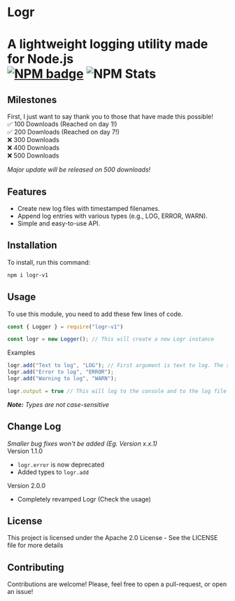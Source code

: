 # Logr
A lightweight logging utility made for Node.js  
[![NPM badge](https://img.shields.io/npm/v/logr-v1?logo=npm)](https://www.npmjs.com/package/logr-v1)
![NPM Stats](https://img.shields.io/npm/dm/logr-v1.svg)
======

## Milestones
First, I just want to say thank you to those that have made this possible!  
✅ 100 Downloads (Reached on day 1!)  
✅ 200 Downloads (Reached on day 7!)  
❌ 300 Downloads  
❌ 400 Downloads  
❌ 500 Downloads  

_Major update will be released on 500 downloads!_

## Features

- Create new log files with timestamped filenames.
- Append log entries with various types (e.g., LOG, ERROR, WARN).
- Simple and easy-to-use API.

## Installation

To install, run this command:

```bash
npm i logr-v1
```

## Usage
To use this module, you need to add these few lines of code.
```javascript
const { Logger } = require("logr-v1")

const logr = new Logger(); // This will create a new Logr instance
```
Examples  
```javascript
logr.add("Text to log", "LOG"); // First argument is text to log. The second one is the type of log it will be (Eg. Log, error, warn)
logr.add("Error to log", "ERROR");
logr.add("Warning to log", "WARN");

logr.output = true // This will log to the console and to the log file if set to true
```
***Note:*** *Types are not case-sensitive*


## Change Log
_Smaller bug fixes won't be added (Eg. Version x.x.1)_  
Version 1.1.0
- `logr.error` is now deprecated
- Added types to `logr.add`
<!-- -->
Version 2.0.0
- Completely revamped Logr (Check the usage)

## License
This project is licensed under the Apache 2.0 License - See the LICENSE file for more details

## Contributing
Contributions are welcome! Please, feel free to open a pull-request, or open an issue!
